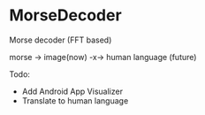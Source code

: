 # MorseDecoder

Morse decoder (FFT based)

morse -> image(now) -x-> human language (future)

Todo:
+ Add Android App Visualizer
+ Translate to human language
